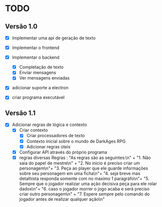 # TODO

## Versão 1.0

- [X] Implementar uma api de geração de texto
- [X] Implementar o frontend
- [X] Implementar o backend
    - [X] Completação de texto
    - [X] Enviar mensagens
    - [X] Ver mensagens enviadas
- [x] adicionar suporte a electron 
- [X] criar programa executável


## Versão 1.1

- [X] Adicionar regras de lógica e contexto
    - [X] Criar contexto 
        - [X] Criar processadores de texto
        - [X] Contexto inicial sobre o mundo de DarkAges RPG
        - [X] Adicionar regras úteis
    - [X] Configurar API através do próprio programa
    - [X] regras diversas
    Regras : 
        "As regras são as seguintes:\n" +
        "1. Não saia do papel de mestre\n" +
        "2. No inicio é preciso criar um personagem\n"+
        "3. Peça ao player que ele guarde informações sobre seu personagem em uma ficha\n"+
        "4. seja breve mas detalhista responda somente com no maximo 1 paragráfo\n"+
        "5. Sempre que o jogador realizar uma ação decisiva peça para ele rolar dados\n"+
        "6. caso o jogador morrer o jogo acaba e será preciso criar outro personagem\n" +
        "7. Espere sempre pelo comando do jogador antes de realizar qualquer ação\n"